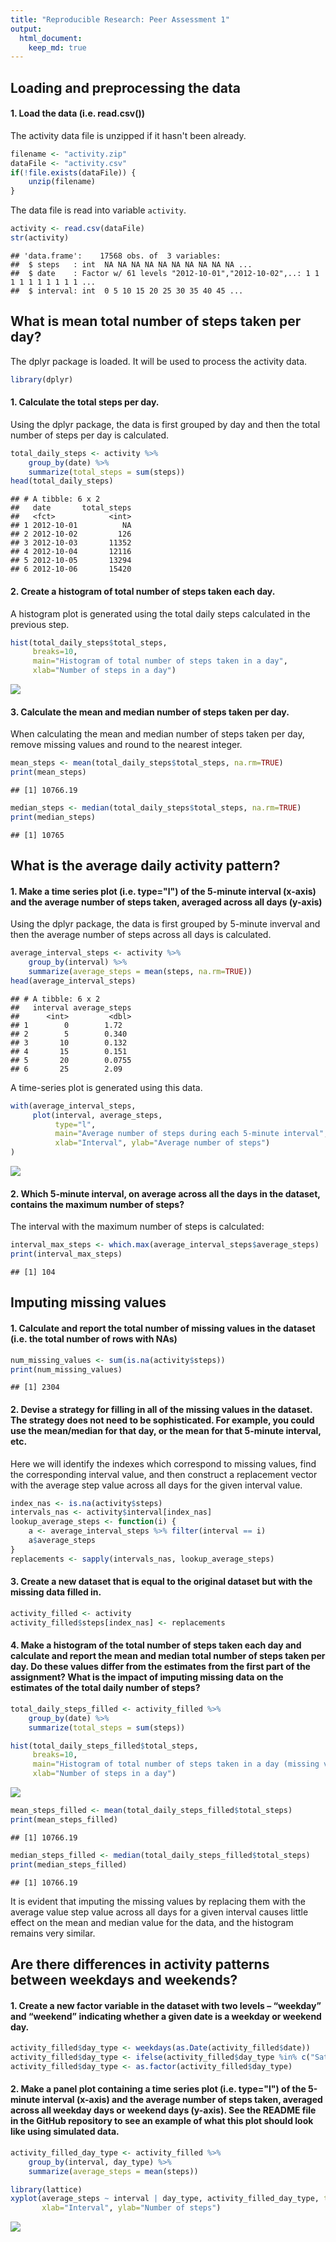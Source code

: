 ```yaml
---
title: "Reproducible Research: Peer Assessment 1"
output: 
  html_document:
    keep_md: true
---
```



## Loading and preprocessing the data
#### 1. Load the data (i.e. read.csv())
The activity data file is unzipped if it hasn't been already.

```r
filename <- "activity.zip"
dataFile <- "activity.csv"
if(!file.exists(dataFile)) {
    unzip(filename)
}
```
The data file is read into variable `activity`.

```r
activity <- read.csv(dataFile)
str(activity)
```

```
## 'data.frame':	17568 obs. of  3 variables:
##  $ steps   : int  NA NA NA NA NA NA NA NA NA NA ...
##  $ date    : Factor w/ 61 levels "2012-10-01","2012-10-02",..: 1 1 1 1 1 1 1 1 1 1 ...
##  $ interval: int  0 5 10 15 20 25 30 35 40 45 ...
```

## What is mean total number of steps taken per day?
The dplyr package is loaded. It will be used to process the activity data.

```r
library(dplyr)
```

#### 1. Calculate the total steps per day.
Using the dplyr package, the data is first grouped by day and then the total number of steps per day is calculated. 

```r
total_daily_steps <- activity %>%
    group_by(date) %>%
    summarize(total_steps = sum(steps))
head(total_daily_steps)
```

```
## # A tibble: 6 x 2
##   date       total_steps
##   <fct>            <int>
## 1 2012-10-01          NA
## 2 2012-10-02         126
## 3 2012-10-03       11352
## 4 2012-10-04       12116
## 5 2012-10-05       13294
## 6 2012-10-06       15420
```

#### 2. Create a histogram of total number of steps taken each day.
A histogram plot is generated using the total daily steps calculated in the previous step.

```r
hist(total_daily_steps$total_steps,
     breaks=10,
     main="Histogram of total number of steps taken in a day",
     xlab="Number of steps in a day")
```

![](PA1_template_files/figure-html/unnamed-chunk-5-1.png)<!-- -->

#### 3. Calculate the mean and median number of steps taken per day.
When calculating the mean and median number of steps taken per day, remove missing values and round to the nearest integer.

```r
mean_steps <- mean(total_daily_steps$total_steps, na.rm=TRUE)
print(mean_steps)
```

```
## [1] 10766.19
```

```r
median_steps <- median(total_daily_steps$total_steps, na.rm=TRUE)
print(median_steps)
```

```
## [1] 10765
```

## What is the average daily activity pattern?
#### 1. Make a time series plot (i.e. type="l") of the 5-minute interval (x-axis) and the average number of steps taken, averaged across all days (y-axis)
Using the dplyr package, the data is first grouped by 5-minute inverval and then the average number of steps across all days is calculated. 

```r
average_interval_steps <- activity %>%
    group_by(interval) %>%
    summarize(average_steps = mean(steps, na.rm=TRUE))
head(average_interval_steps)
```

```
## # A tibble: 6 x 2
##   interval average_steps
##      <int>         <dbl>
## 1        0        1.72  
## 2        5        0.340 
## 3       10        0.132 
## 4       15        0.151 
## 5       20        0.0755
## 6       25        2.09
```

A time-series plot is generated using this data.

```r
with(average_interval_steps,
     plot(interval, average_steps,
          type="l",
          main="Average number of steps during each 5-minute interval",
          xlab="Interval", ylab="Average number of steps")
)
```

![](PA1_template_files/figure-html/unnamed-chunk-8-1.png)<!-- -->

#### 2. Which 5-minute interval, on average across all the days in the dataset, contains the maximum number of steps?
The interval with the maximum number of steps is calculated:

```r
interval_max_steps <- which.max(average_interval_steps$average_steps)
print(interval_max_steps)
```

```
## [1] 104
```
    
## Imputing missing values
#### 1. Calculate and report the total number of missing values in the dataset (i.e. the total number of rows with NAs)


```r
num_missing_values <- sum(is.na(activity$steps))
print(num_missing_values)
```

```
## [1] 2304
```

#### 2. Devise a strategy for filling in all of the missing values in the dataset. The strategy does not need to be sophisticated. For example, you could use the mean/median for that day, or the mean for that 5-minute interval, etc.

Here we will identify the indexes which correspond to missing values, find the corresponding interval value, and then construct a replacement vector with the average step value across all days for the given interval value.

```r
index_nas <- is.na(activity$steps)
intervals_nas <- activity$interval[index_nas]
lookup_average_steps <- function(i) {
    a <- average_interval_steps %>% filter(interval == i)
    a$average_steps
}
replacements <- sapply(intervals_nas, lookup_average_steps)
```
    
#### 3. Create a new dataset that is equal to the original dataset but with the missing data filled in.

```r
activity_filled <- activity
activity_filled$steps[index_nas] <- replacements
```

#### 4. Make a histogram of the total number of steps taken each day and calculate and report the mean and median total number of steps taken per day. Do these values differ from the estimates from the first part of the assignment? What is the impact of imputing missing data on the estimates of the total daily number of steps?


```r
total_daily_steps_filled <- activity_filled %>%
    group_by(date) %>%
    summarize(total_steps = sum(steps))

hist(total_daily_steps_filled$total_steps,
     breaks=10,
     main="Histogram of total number of steps taken in a day (missing values imputed)",
     xlab="Number of steps in a day")
```

![](PA1_template_files/figure-html/unnamed-chunk-13-1.png)<!-- -->

```r
mean_steps_filled <- mean(total_daily_steps_filled$total_steps)
print(mean_steps_filled)
```

```
## [1] 10766.19
```

```r
median_steps_filled <- median(total_daily_steps_filled$total_steps)
print(median_steps_filled)
```

```
## [1] 10766.19
```
It is evident that imputing the missing values by replacing them with the average value step value across all days for a given interval causes little effect on the mean and median value for the data, and the histogram remains very similar.

## Are there differences in activity patterns between weekdays and weekends?

#### 1. Create a new factor variable in the dataset with two levels – “weekday” and “weekend” indicating whether a given date is a weekday or weekend day.

```r
activity_filled$day_type <- weekdays(as.Date(activity_filled$date))
activity_filled$day_type <- ifelse(activity_filled$day_type %in% c("Saturday","Sunday"), "weekend", "weekday")
activity_filled$day_type <- as.factor(activity_filled$day_type)
```

#### 2. Make a panel plot containing a time series plot (i.e. type="l") of the 5-minute interval (x-axis) and the average number of steps taken, averaged across all weekday days or weekend days (y-axis). See the README file in the GitHub repository to see an example of what this plot should look like using simulated data.


```r
activity_filled_day_type <- activity_filled %>%
    group_by(interval, day_type) %>%
    summarize(average_steps = mean(steps))

library(lattice)
xyplot(average_steps ~ interval | day_type, activity_filled_day_type, type="l", layout=c(1,2),
       xlab="Interval", ylab="Number of steps")
```

![](PA1_template_files/figure-html/unnamed-chunk-15-1.png)<!-- -->

